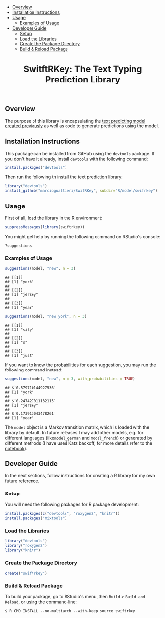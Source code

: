 -   [Overview](#overview)
-   [Installation Instructions](#installation-instructions)
-   [Usage](#usage)
    -   [Examples of Usage](#examples-of-usage)
-   [Developer Guide](#developer-guide)
    -   [Setup](#setup)
    -   [Load the Libraries](#load-the-libraries)
    -   [Create the Package Directory](#create-the-package-directory)
    -   [Build & Reload Package](#build-reload-package)

<center>
<h1>
SwitftRKey: The Text Typing Prediction Library
</h1>
</center>
<br/>

Overview
--------

The purpose of this library is encapsulating the [text predicting model created previously](../notebook/) as well as code to generate predictions using the model.

Installation Instructions
-------------------------

This package can be installed from GitHub using the `devtools` package. If you don't have it already, install `devtools` with the following command:

``` r
install.packages("devtools")
```

Then run the following th install the text prediction library:

``` r
library("devtools")
install_github("marciogualtieri/SwifRKey", subdir="R/model/swifrkey")
```

Usage
-----

First of all, load the library in the R environment:

``` r
suppressMessages(library(swiftrkey))
```

You might get help by running the following command on RStudio's console:

``` r
?suggestions
```

### Examples of Usage

``` r
suggestions(model, "new", n = 3)
```

    ## [[1]]
    ## [1] "york"
    ## 
    ## [[2]]
    ## [1] "jersey"
    ## 
    ## [[3]]
    ## [1] "year"

``` r
suggestions(model, "new york", n = 3)
```

    ## [[1]]
    ## [1] "city"
    ## 
    ## [[2]]
    ## [1] "s"
    ## 
    ## [[3]]
    ## [1] "just"

If you want to know the probabilities for each suggestion, you may run the following command instead:

``` r
suggestions(model, "new", n = 3, with_probabilities = TRUE)
```

    ## $`0.579710144927536`
    ## [1] "york"
    ## 
    ## $`0.247427011132115`
    ## [1] "jersey"
    ## 
    ## $`0.173913043478261`
    ## [1] "year"

The `model` object is a Markov transition matrix, which is loaded with the library by default. In future releases I may add other models, e.g. for different languages (like`model_german` and `model_french`) or generated by different methods (I have used Katz backoff, for more details refer to the [notebook](../notebook)).

Developer Guide
---------------

In the next sections, follow instructions for creating a R library for my own future reference.

### Setup

You will need the following packages for R package development:

``` r
install.packages(c("devtools", "roxygen2", "knitr"))
install.packages("mixtools")
```

### Load the Libraries

``` r
library("devtools")
library("roxygen2")
library("knitr")
```

### Create the Package Directory

``` r
create("swiftrkey")
```

### Build & Reload Package

To build your package, go to RStudio's menu, then `Build` &gt; `Build and Reload`, or using the command-line:

    $ R CMD INSTALL --no-multiarch --with-keep.source swiftrkey
